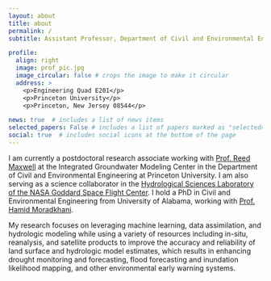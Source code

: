 ```yaml
---
layout: about
title: about
permalink: /
subtitle: Assistant Professor, Department of Civil and Environmental Engineering, Portland State University (PSU).

profile:
  align: right
  image: prof_pic.jpg
  image_circular: false # crops the image to make it circular
  address: >
    <p>Engineering Quad E201</p>
    <p>Princeton University</p>
    <p>Princeton, New Jersey 08544</p>

news: true  # includes a list of news items
selected_papers: False # includes a list of papers marked as "selected={true}"
social: true  # includes social icons at the bottom of the page
---
```


I am currently a postdoctoral research associate working with [Prof. Reed Maxwell](http://maxwell.princeton.edu) at the Integrated Groundwater Modeling Center in the Department of Civil and Environmental Engineering at Princeton University. I am also serving as a science collaborator in the [Hydrological Sciences Laboratory of the NASA Goddard Space Flight Center](https://science.gsfc.nasa.gov/sed/bio/108710/). I hold a PhD in Civil and Environmental Engineering from University of Alabama, working with [Prof. Hamid Moradkhani](https://moradkhani.ua.edu).

My research focuses on leveraging machine learning, data assimilation, and hydrologic modeling while using a variety of resources including in-situ, reanalysis, and satellite products to improve the accuracy and reliability of land surface and hydrologic model estimates, which results in enhancing drought monitoring and forecasting, flood forecasting and inundation likelihood mapping, and other environmental early warning systems.
